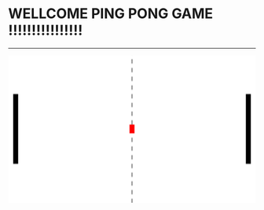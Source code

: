 
# WELLCOME PING PONG GAME !!!!!!!!!!!!!!!!
___________________________________________________________________
<img src="PICTURE/banner.jpg" width="1000px"  height="300"><br>

